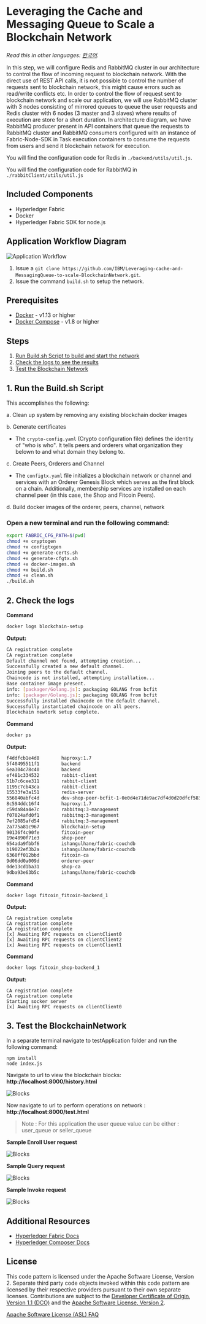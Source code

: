 # Leveraging the Cache and Messaging Queue to Scale a Blockchain Network

*Read this in other languages: [한국어](README-ko.md).*

In this step, we will configure Redis and RabbitMQ cluster in our architecture to control the flow of incoming request to blockchain network. With the direct use of REST API calls, it is not possible to control the number of requests sent to blockchain network, this might cause errors such as read/write conflicts etc. In order to control the flow of request sent to blockchain network and scale our application, we will use RabbitMQ cluster with 3 nodes consisting of mirrored queues to queue the user requests and Redis cluster with 6 nodes (3 master and 3 slaves) where results of execution are store for a short duration. In architecture diagram, we have RabbitMQ producer present in API containers that queue the requests to RabbitMQ cluster and RabbitMQ consumers configured with an instance of Fabric-Node-SDK in Task execution containers to consume the requests from users and send it blockchain network for execution.

You will find the configuration code for Redis in `./backend/utils/util.js`.

You will find the configuration code for RabbitMQ in `./rabbitClient/utils/util.js`

## Included Components
* Hyperledger Fabric
* Docker
* Hyperledger Fabric SDK for node.js


## Application Workflow Diagram
![Application Workflow](images/arch.png)

1. Issue a `git clone https://github.com/IBM/Leveraging-cache-and-MessagingQueue-to-scale-BlockchainNetwork.git`.
2. Issue the command `build.sh` to setup the network.

## Prerequisites
* [Docker](https://www.docker.com/products/overview) - v1.13 or higher
* [Docker Compose](https://docs.docker.com/compose/overview/) - v1.8 or higher

## Steps
1. [Run Build.sh Script to build  and start the network](#1-run-the-build.sh-script)
2. [Check the logs to see the results](#2-check-the-logs)
3. [Test the Blockchain Network](#3-test-the-blockchainnetwork)

## 1. Run the Build.sh Script
This accomplishes the following:

a. Clean up system by removing any existing blockchain docker images

b. Generate certificates

  * The `crypto-config.yaml` (Crypto configuration file) defines the identity of "who is who". It tells peers and orderers what organization they belown to and what domain they belong to.

c.  Create Peers, Orderers and Channel

  * The `configtx.yaml` file initializes a blockchain network or channel and services with an Orderer Genesis Block which serves as the first block on a chain. Additionally, membership services are installed on each channel peer (in this case, the Shop and Fitcoin Peers).

d. Build docker images of the orderer, peers, channel, network

### Open a new terminal and run the following command:
```bash
export FABRIC_CFG_PATH=$(pwd)
chmod +x cryptogen
chmod +x configtxgen
chmod +x generate-certs.sh
chmod +x generate-cfgtx.sh
chmod +x docker-images.sh
chmod +x build.sh
chmod +x clean.sh
./build.sh
```

## 2. Check the logs

**Command**
```bash
docker logs blockchain-setup
```
**Output:**
```bash
CA registration complete
CA registration complete
Default channel not found, attempting creation...
Successfully created a new default channel.
Joining peers to the default channel.
Chaincode is not installed, attempting installation...
Base container image present.
info: [packager/Golang.js]: packaging GOLANG from bcfit
info: [packager/Golang.js]: packaging GOLANG from bcfit
Successfully installed chaincode on the default channel.
Successfully instantiated chaincode on all peers.
Blockchain newtork setup complete.
```

**Command**
```bash
docker ps
```
**Output:**
```bash
f4ddfcb1e4d8        haproxy:1.7                                                                              "/docker-entrypoint.…"   5 minutes ago       Up 5 minutes        0.0.0.0:3000->3000/tcp                                rabbitclient
5f40495511f1        backend                                                                                  "node index.js"          5 minutes ago       Up 5 minutes                                                              fitcoin_fitcoin-backend_1
6ea304c78c40        backend                                                                                  "node index.js"          5 minutes ago       Up 5 minutes        0.0.0.0:3030->3030/tcp                                fitcoin_shop-backend_1
ef481c334532        rabbit-client                                                                            "node index.js"          5 minutes ago       Up 5 minutes        0.0.0.0:3003->3000/tcp                                rabbitclient3
51b7c6cee311        rabbit-client                                                                            "node index.js"          5 minutes ago       Up 5 minutes        0.0.0.0:3002->3000/tcp                                rabbitclient2
1195c7cb43ca        rabbit-client                                                                            "node index.js"          5 minutes ago       Up 5 minutes        0.0.0.0:3001->3000/tcp                                rabbitclient1
15533fe3a151        redis-server                                                                             "/docker-entrypoint.…"   5 minutes ago       Up 5 minutes        6379/tcp, 0.0.0.0:7000-7005->7000-7005/tcp            fitcoin_redis-server_1
556840abfc4d        dev-shop-peer-bcfit-1-0e0d4e71de9ac7df4d0d20dfcf583e3e63227edda600fe338485053387e09c50   "chaincode -peer.add…"   6 minutes ago       Up 6 minutes                                                              dev-shop-peer-bcfit-1
8c594ddc16f4        haproxy:1.7                                                                              "/docker-entrypoint.…"   6 minutes ago       Up 6 minutes        0.0.0.0:5672->5672/tcp, 0.0.0.0:15672->15672/tcp      rabbitmq
c59da84a4e7c        rabbitmq:3-management                                                                    "/usr/local/bin/clus…"   6 minutes ago       Up 6 minutes        4369/tcp, 5671-5672/tcp, 15671-15672/tcp, 25672/tcp   rabbitmq2
f07024afd0f1        rabbitmq:3-management                                                                    "/usr/local/bin/clus…"   6 minutes ago       Up 6 minutes        4369/tcp, 5671-5672/tcp, 15671-15672/tcp, 25672/tcp   rabbitmq3
7ef2085afd54        rabbitmq:3-management                                                                    "docker-entrypoint.s…"   6 minutes ago       Up 6 minutes        4369/tcp, 5671-5672/tcp, 15671-15672/tcp, 25672/tcp   rabbitmq1
2a775a81c967        blockchain-setup                                                                         "node index.js"          7 minutes ago       Up 7 minutes        3000/tcp                                              blockchain-setup
90136f4c90fe        fitcoin-peer                                                                             "peer node start"        7 minutes ago       Up 7 minutes        0.0.0.0:8051->7051/tcp, 0.0.0.0:8053->7053/tcp        fitcoin-peer
19e4890f71e3        shop-peer                                                                                "peer node start"        7 minutes ago       Up 7 minutes        0.0.0.0:7051->7051/tcp, 0.0.0.0:7053->7053/tcp        shop-peer
654ada9fbbf6        ishangulhane/fabric-couchdb                                                              "tini -- /docker-ent…"   7 minutes ago       Up 7 minutes        4369/tcp, 9100/tcp, 0.0.0.0:9984->5984/tcp            shop-statedb
b19022ef3b2a        ishangulhane/fabric-couchdb                                                              "tini -- /docker-ent…"   7 minutes ago       Up 7 minutes        4369/tcp, 9100/tcp, 0.0.0.0:5984->5984/tcp            ca-datastore
6360ff012bbd        fitcoin-ca                                                                               "fabric-ca-server st…"   7 minutes ago       Up 7 minutes        0.0.0.0:8054->7054/tcp                                fitcoin-ca
9d06dd0a009d        orderer-peer                                                                             "orderer"                7 minutes ago       Up 7 minutes        0.0.0.0:7050->7050/tcp                                orderer0
0de13cd1ba31        shop-ca                                                                                  "fabric-ca-server st…"   7 minutes ago       Up 7 minutes        0.0.0.0:7054->7054/tcp                                shop-ca
9dba93e63b5c        ishangulhane/fabric-couchdb                                                              "tini -- /docker-ent…"   7 minutes ago       Up 7 minutes        4369/tcp, 9100/tcp, 0.0.0.0:8984->5984/tcp            fitcoin-statedb
```

**Command**
```bash
docker logs fitcoin_fitcoin-backend_1
```
**Output:**
```
CA registration complete
CA registration complete
CA registration complete
[x] Awaiting RPC requests on clientClient0
[x] Awaiting RPC requests on clientClient2
[x] Awaiting RPC requests on clientClient1
```

**Command**
```bash
docker logs fitcoin_shop-backend_1
```
**Output:**
```
CA registration complete
CA registration complete
Starting socker server
[x] Awaiting RPC requests on clientClient0
```

## 3. Test the BlockchainNetwork

In a separate terminal navigate to testApplication folder and run the following command:
```
npm install
node index.js
```
Navigate to url to view the blockchain blocks: **http://localhost:8000/history.html**

![Blocks](images/blocks.png)

Now navigate to url to perform operations on network : **http://localhost:8000/test.html**

>Note : For this application the user queue value can be either : user_queue or seller_queue

**Sample Enroll User request**

![Blocks](images/enroll.png)

**Sample Query request**

![Blocks](images/query_user.png)

**Sample Invoke request**

![Blocks](images/invoke_user.png)

## Additional Resources

* [Hyperledger Fabric Docs](http://hyperledger-fabric.readthedocs.io/en/latest/)
* [Hyperledger Composer Docs](https://hyperledger.github.io/composer/introduction/introduction.html)

## License
This code pattern is licensed under the Apache Software License, Version 2.  Separate third party code objects invoked within this code pattern are licensed by their respective providers pursuant to their own separate licenses. Contributions are subject to the [Developer Certificate of Origin, Version 1.1 (DCO)](https://developercertificate.org/) and the [Apache Software License, Version 2](http://www.apache.org/licenses/LICENSE-2.0.txt).

[Apache Software License (ASL) FAQ](http://www.apache.org/foundation/license-faq.html#WhatDoesItMEAN)

